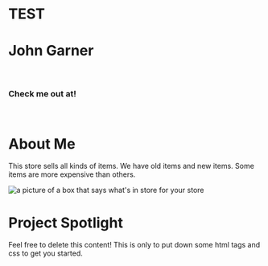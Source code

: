<html lang="en">
<head>
  <meta charset="utf-8">
  <title>My Awesome Store</title>

  <!--The following line loads in your CSS style sheet-->
  <link rel="stylesheet" href="styles/index.css">

  <!--The following line loads in 2 fonts from Google Fonts: Bad Script and Lato-->
  <link href="https://fonts.googleapis.com/css?family=Bad+Script|Lato" rel="stylesheet">

  <!--The following line loads in your JS script-->
  <script src="js/todo.js"></script>
</head>

<body>
  <h1>TEST</h1>
  <h1>John Garner</h1>
  <!-- Place picture of myself below here -->
  <br>
  <h3>Check me out at!</h3>
  <!-- Add LinkedIn and GitHub images that link to them -->
  <br>
  <h1>About Me</h1>
  <p>This store sells all kinds of items. We have old items and new items. Some items are more expensive than others.</p>
  <img src="./resources/images/whatsInStore.png" class="starterImage" alt="a picture of a box that says what's in store for your store">
  <h1>Project Spotlight</h1>
  <p>Feel free to delete this content! This is only to put down some html tags and css to get you started.</p>
</body>
</html>